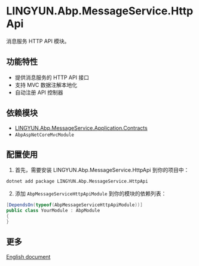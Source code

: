 # LINGYUN.Abp.MessageService.HttpApi

消息服务 HTTP API 模块。

## 功能特性

* 提供消息服务的 HTTP API 接口
* 支持 MVC 数据注解本地化
* 自动注册 API 控制器

## 依赖模块

* [LINGYUN.Abp.MessageService.Application.Contracts](../LINGYUN.Abp.MessageService.Application.Contracts/README.md)
* `AbpAspNetCoreMvcModule`

## 配置使用

1. 首先，需要安装 LINGYUN.Abp.MessageService.HttpApi 到你的项目中：

```bash
dotnet add package LINGYUN.Abp.MessageService.HttpApi
```

2. 添加 `AbpMessageServiceHttpApiModule` 到你的模块的依赖列表：

```csharp
[DependsOn(typeof(AbpMessageServiceHttpApiModule))]
public class YourModule : AbpModule
{
}
```

## 更多

[English document](README.EN.md)
